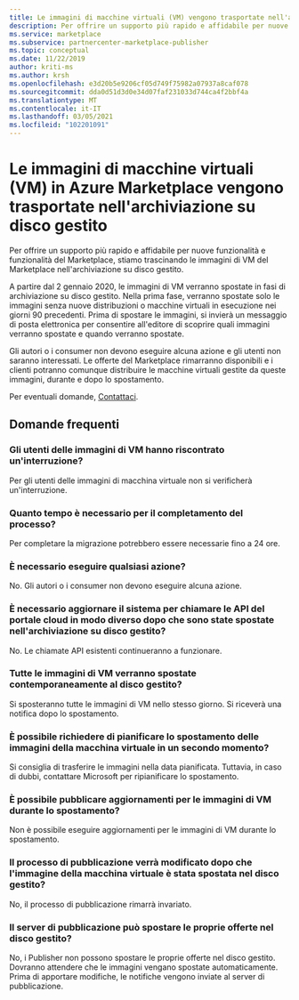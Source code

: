 ```yaml
---
title: Le immagini di macchine virtuali (VM) vengono trasportate nell'archiviazione su disco gestito in Azure Marketplace
description: Per offrire un supporto più rapido e affidabile per nuove funzionalità e funzionalità del Marketplace, stiamo trascinando le immagini di VM del Marketplace nell'archiviazione su disco gestito.
ms.service: marketplace
ms.subservice: partnercenter-marketplace-publisher
ms.topic: conceptual
ms.date: 11/22/2019
author: kriti-ms
ms.author: krsh
ms.openlocfilehash: e3d20b5e9206cf05d749f75982a07937a8caf078
ms.sourcegitcommit: dda0d51d3d0e34d07faf231033d744ca4f2bbf4a
ms.translationtype: MT
ms.contentlocale: it-IT
ms.lasthandoff: 03/05/2021
ms.locfileid: "102201091"
---
```

# <a name="were-moving-virtual-machine-vm-images-on-azure-marketplace-to-managed-disk-storage"></a>Le immagini di macchine virtuali (VM) in Azure Marketplace vengono trasportate nell'archiviazione su disco gestito

Per offrire un supporto più rapido e affidabile per nuove funzionalità e funzionalità del Marketplace, stiamo trascinando le immagini di VM del Marketplace nell'archiviazione su disco gestito.

A partire dal 2 gennaio 2020, le immagini di VM verranno spostate in fasi di archiviazione su disco gestito. Nella prima fase, verranno spostate solo le immagini senza nuove distribuzioni o macchine virtuali in esecuzione nei giorni 90 precedenti. Prima di spostare le immagini, si invierà un messaggio di posta elettronica per consentire all'editore di scoprire quali immagini verranno spostate e quando verranno spostate.

Gli autori o i consumer non devono eseguire alcuna azione e gli utenti non saranno interessati. Le offerte del Marketplace rimarranno disponibili e i clienti potranno comunque distribuire le macchine virtuali gestite da queste immagini, durante e dopo lo spostamento.

Per eventuali domande, [Contattaci](https://support.microsoft.com/supportforbusiness/productselection?sapId=48734891-ee9a-5d77-bf29-82bf8d8111ff).

## <a name="faqs"></a>Domande frequenti

### <a name="would-the-users-of-my-vm-images-experience-an-outage"></a>Gli utenti delle immagini di VM hanno riscontrato un'interruzione?

Per gli utenti delle immagini di macchina virtuale non si verificherà un'interruzione. 

### <a name="how-long-does-it-take-for-the-process-to-complete"></a>Quanto tempo è necessario per il completamento del processo?

Per completare la migrazione potrebbero essere necessarie fino a 24 ore.

### <a name="do-i-need-to-take-any-action"></a>È necessario eseguire qualsiasi azione?

No. Gli autori o i consumer non devono eseguire alcuna azione.

### <a name="do-i-have-to-update-my-system-to-call-the-cloud-portal-apis-in-a-different-way-after-they-are-moved-to-managed-disk-storage"></a>È necessario aggiornare il sistema per chiamare le API del portale cloud in modo diverso dopo che sono state spostate nell'archiviazione su disco gestito?

No. Le chiamate API esistenti continueranno a funzionare.

### <a name="would-all-my-vm-images-be-moved-to-managed-disk-at-the-same-time"></a>Tutte le immagini di VM verranno spostate contemporaneamente al disco gestito?

Si sposteranno tutte le immagini di VM nello stesso giorno. Si riceverà una notifica dopo lo spostamento.

### <a name="can-i-request-to-schedule-the-move-of-my-vm-images-to-a-later-time"></a>È possibile richiedere di pianificare lo spostamento delle immagini della macchina virtuale in un secondo momento?

Si consiglia di trasferire le immagini nella data pianificata. Tuttavia, in caso di dubbi, contattare Microsoft per ripianificare lo spostamento.

### <a name="can-i-publish-updates-to-my-vm-images-during-the-move"></a>È possibile pubblicare aggiornamenti per le immagini di VM durante lo spostamento?

Non è possibile eseguire aggiornamenti per le immagini di VM durante lo spostamento.

### <a name="will-the-publishing-process-change-after-my-vm-image-is-moved-to-managed-disk"></a>Il processo di pubblicazione verrà modificato dopo che l'immagine della macchina virtuale è stata spostata nel disco gestito?

No, il processo di pubblicazione rimarrà invariato. 

### <a name="can-the-publisher-move-their-offers-to-managed-disk"></a>Il server di pubblicazione può spostare le proprie offerte nel disco gestito?

No, i Publisher non possono spostare le proprie offerte nel disco gestito. Dovranno attendere che le immagini vengano spostate automaticamente. Prima di apportare modifiche, le notifiche vengono inviate al server di pubblicazione.
